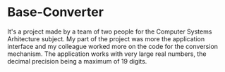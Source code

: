 # Base-Converter
It's a project made by a team of two people for the Computer Systems Arhitecture subject. My part of the project was more the application interface and my colleague worked more on the code for the conversion mechanism.
The application works with very large real numbers, the decimal precision being a maximum of 19 digits. 
